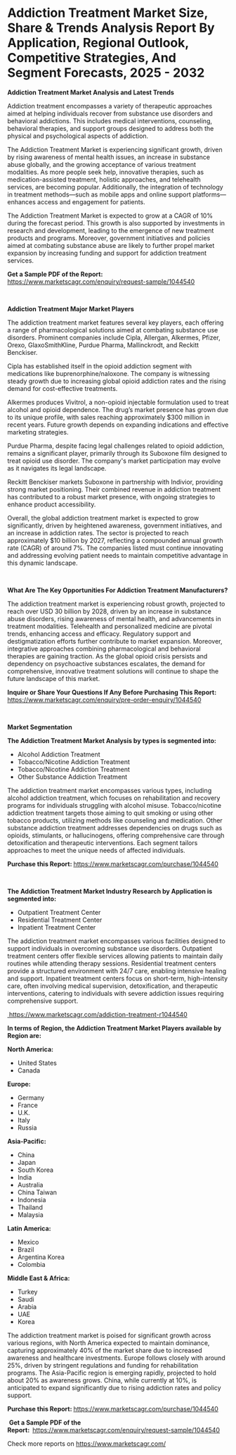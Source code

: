 <p><h1>Addiction Treatment Market Size, Share & Trends Analysis Report By Application, Regional Outlook, Competitive Strategies, And Segment Forecasts, 2025 - 2032</h1></p><p><strong>Addiction Treatment Market Analysis and Latest Trends</strong></p>
<p><p>Addiction treatment encompasses a variety of therapeutic approaches aimed at helping individuals recover from substance use disorders and behavioral addictions. This includes medical interventions, counseling, behavioral therapies, and support groups designed to address both the physical and psychological aspects of addiction.</p><p>The Addiction Treatment Market is experiencing significant growth, driven by rising awareness of mental health issues, an increase in substance abuse globally, and the growing acceptance of various treatment modalities. As more people seek help, innovative therapies, such as medication-assisted treatment, holistic approaches, and telehealth services, are becoming popular. Additionally, the integration of technology in treatment methods—such as mobile apps and online support platforms—enhances access and engagement for patients.</p><p>The Addiction Treatment Market is expected to grow at a CAGR of 10% during the forecast period. This growth is also supported by investments in research and development, leading to the emergence of new treatment products and programs. Moreover, government initiatives and policies aimed at combating substance abuse are likely to further propel market expansion by increasing funding and support for addiction treatment services.</p></p>
<p><strong>Get a Sample PDF of the Report:&nbsp;</strong> <a href="https://www.marketscagr.com/enquiry/request-sample/1044540?utm_campaign=2754&utm_medium=2&utm_source=Github&utm_content=ia&utm_term=08032025&utm_id=addiction-treatment">https://www.marketscagr.com/enquiry/request-sample/1044540</a></p>
<p>&nbsp;</p>
<p><strong>Addiction Treatment Major Market Players</strong></p>
<p><p>The addiction treatment market features several key players, each offering a range of pharmacological solutions aimed at combating substance use disorders. Prominent companies include Cipla, Allergan, Alkermes, Pfizer, Orexo, GlaxoSmithKline, Purdue Pharma, Mallinckrodt, and Reckitt Benckiser.</p><p>Cipla has established itself in the opioid addiction segment with medications like buprenorphine/naloxone. The company is witnessing steady growth due to increasing global opioid addiction rates and the rising demand for cost-effective treatments. </p><p>Alkermes produces Vivitrol, a non-opioid injectable formulation used to treat alcohol and opioid dependence. The drug’s market presence has grown due to its unique profile, with sales reaching approximately $300 million in recent years. Future growth depends on expanding indications and effective marketing strategies.</p><p>Purdue Pharma, despite facing legal challenges related to opioid addiction, remains a significant player, primarily through its Suboxone film designed to treat opioid use disorder. The company's market participation may evolve as it navigates its legal landscape.</p><p>Reckitt Benckiser markets Suboxone in partnership with Indivior, providing strong market positioning. Their combined revenue in addiction treatment has contributed to a robust market presence, with ongoing strategies to enhance product accessibility. </p><p>Overall, the global addiction treatment market is expected to grow significantly, driven by heightened awareness, government initiatives, and an increase in addiction rates. The sector is projected to reach approximately $10 billion by 2027, reflecting a compounded annual growth rate (CAGR) of around 7%. The companies listed must continue innovating and addressing evolving patient needs to maintain competitive advantage in this dynamic landscape.</p></p>
<p>&nbsp;</p>
<p><strong>What Are The Key Opportunities For Addiction Treatment Manufacturers?</strong></p>
<p><p>The addiction treatment market is experiencing robust growth, projected to reach over USD 30 billion by 2028, driven by an increase in substance abuse disorders, rising awareness of mental health, and advancements in treatment modalities. Telehealth and personalized medicine are pivotal trends, enhancing access and efficacy. Regulatory support and destigmatization efforts further contribute to market expansion. Moreover, integrative approaches combining pharmacological and behavioral therapies are gaining traction. As the global opioid crisis persists and dependency on psychoactive substances escalates, the demand for comprehensive, innovative treatment solutions will continue to shape the future landscape of this market.</p></p>
<p><strong>Inquire or Share Your Questions If Any Before Purchasing This Report:</strong> <a href="https://www.marketscagr.com/enquiry/pre-order-enquiry/1044540?utm_campaign=2754&utm_medium=2&utm_source=Github&utm_content=ia&utm_term=08032025&utm_id=addiction-treatment">https://www.marketscagr.com/enquiry/pre-order-enquiry/1044540</a></p>
<p>&nbsp;</p>
<p><strong>Market Segmentation</strong></p>
<p><strong>The Addiction Treatment Market Analysis by types is segmented into:</strong></p>
<p><ul><li>Alcohol Addiction Treatment</li><li>Tobacco/Nicotine Addiction Treatment</li><li>Tobacco/Nicotine Addiction Treatment</li><li>Other Substance Addiction Treatment</li></ul></p>
<p><p>The addiction treatment market encompasses various types, including alcohol addiction treatment, which focuses on rehabilitation and recovery programs for individuals struggling with alcohol misuse. Tobacco/nicotine addiction treatment targets those aiming to quit smoking or using other tobacco products, utilizing methods like counseling and medication. Other substance addiction treatment addresses dependencies on drugs such as opioids, stimulants, or hallucinogens, offering comprehensive care through detoxification and therapeutic interventions. Each segment tailors approaches to meet the unique needs of affected individuals.</p></p>
<p><strong>Purchase this Report:&nbsp;</strong><a href="https://www.marketscagr.com/purchase/1044540?utm_campaign=2754&utm_medium=2&utm_source=Github&utm_content=ia&utm_term=08032025&utm_id=addiction-treatment">https://www.marketscagr.com/purchase/1044540</a></p>
<p>&nbsp;</p>
<p><strong>The Addiction Treatment Market Industry Research by Application is segmented into:</strong></p>
<p><ul><li>Outpatient Treatment Center</li><li>Residential Treatment Center</li><li>Inpatient Treatment Center</li></ul></p>
<p><p>The addiction treatment market encompasses various facilities designed to support individuals in overcoming substance use disorders. Outpatient treatment centers offer flexible services allowing patients to maintain daily routines while attending therapy sessions. Residential treatment centers provide a structured environment with 24/7 care, enabling intensive healing and support. Inpatient treatment centers focus on short-term, high-intensity care, often involving medical supervision, detoxification, and therapeutic interventions, catering to individuals with severe addiction issues requiring comprehensive support.</p></p>
<p><a href="https://www.marketscagr.com/addiction-treatment-r1044540?utm_campaign=2754&utm_medium=2&utm_source=Github&utm_content=ia&utm_term=08032025&utm_id=addiction-treatment">&nbsp;https://www.marketscagr.com/addiction-treatment-r1044540</a></p>
<p><strong>In terms of Region, the Addiction Treatment Market Players available by Region are:</strong></p>
<p>
    <p> <strong> North America: </strong>
        <ul>
            <li>United States</li>
            <li>Canada</li>
        </ul>
        </p> 
    <p> <strong> Europe: </strong>
        <ul>
            <li>Germany</li>
            <li>France</li>
            <li>U.K.</li>
            <li>Italy</li>
            <li>Russia</li>
        </ul>
        </p> 
    <p> <strong> Asia-Pacific: </strong>
        <ul>
            <li>China</li>
            <li>Japan</li>
            <li>South Korea</li>
            <li>India</li>
            <li>Australia</li>
            <li>China Taiwan</li>
            <li>Indonesia</li>
            <li>Thailand</li>
            <li>Malaysia</li>
        </ul>
        </p> 
    <p> <strong> Latin America: </strong>
        <ul>
            <li>Mexico</li>
            <li>Brazil</li>
            <li>Argentina Korea</li>
            <li>Colombia</li>
        </ul>
        </p> 
    <p> <strong> Middle East & Africa: </strong>
        <ul>
            <li>Turkey</li>
            <li>Saudi</li>
            <li>Arabia</li>
            <li>UAE</li>
            <li>Korea</li>
        </ul>
    </p>
    </p>
<p><p>The addiction treatment market is poised for significant growth across various regions, with North America expected to maintain dominance, capturing approximately 40% of the market share due to increased awareness and healthcare investments. Europe follows closely with around 25%, driven by stringent regulations and funding for rehabilitation programs. The Asia-Pacific region is emerging rapidly, projected to hold about 20% as awareness grows. China, while currently at 10%, is anticipated to expand significantly due to rising addiction rates and policy support.</p></p>
<p><strong>Purchase this Report: </strong><a href="https://www.marketscagr.com/purchase/1044540?utm_campaign=2754&utm_medium=2&utm_source=Github&utm_content=ia&utm_term=08032025&utm_id=addiction-treatment">https://www.marketscagr.com/purchase/1044540</a></p>
<p>&nbsp;<strong>Get a Sample PDF of the Report:&nbsp;&nbsp;</strong><a href="https://www.marketscagr.com/enquiry/request-sample/1044540?utm_campaign=2754&utm_medium=2&utm_source=Github&utm_content=ia&utm_term=08032025&utm_id=addiction-treatment">https://www.marketscagr.com/enquiry/request-sample/1044540</a></p>
<p><strong></strong></p>
<p>Check more reports on <a href="https://www.marketscagr.com/?utm_campaign=2754&utm_medium=2&utm_source=Github&utm_content=ia&utm_term=08032025&utm_id=addiction-treatment">https://www.marketscagr.com/</a></p>